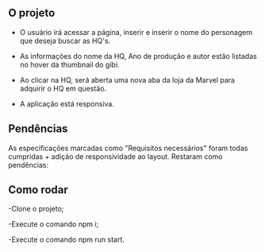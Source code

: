 
## O projeto

- O usuário irá acessar a página, inserir e inserir o nome do personagem que deseja buscar as HQ's.

- As informações do nome da HQ, Ano de produção e autor estão listadas no hover da thumbnail do gibi.

- Ao clicar na HQ, será aberta uma nova aba da loja da Marvel para adquirir o HQ em questão.

- A aplicação está responsiva.



## Pendências

As especificações marcadas como "Requisitos necessários" foram todas cumpridas + adição de responsividade ao layout. Restaram como pendências:


## Como rodar

-Clone o projeto;

-Execute o comando npm i;

-Execute o comando npm run start.
